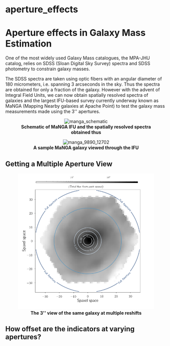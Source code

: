 # aperture_effects
<h1>Aperture effects in Galaxy Mass Estimation</h1>

One of the most widely used Galaxy Mass catalogues,
the MPA-JHU catalog, relies on SDSS (Sloan Digital Sky Survey)
spectra and SDSS photometry to constrain galaxy masses.

The SDSS spectra are taken using optic fibers with
an angular diameter of 180 micrometers, i.e. spanning 3 arcseconds
in the sky. Thus the spectra are obtained for only a fraction
of the galaxy. However with the advent of Integral Field Units,
we can now obtain spatially resolved spectra of galaxies and
the largest IFU-based survey currently underway known as
MaNGA (Mapping Nearby galaxies at Apache Point) to test the
galaxy mass measurements made using the 3'' apertures.

<figure>
    <center>
        <img src="images/manga_schematic.jpg"
			 alt="manga_schematic"
			 width = "500"/>
        <figcaption><b>Schematic of MaNGA IFU and the spatially
        resolved spectra obtained thus </b></figcaption>
    </center>
</figure>


<figure>
    <center>
        <img src="images/manga_9890_12702.png"
			 alt="manga_9890_12702"
			 style="width: 500px;"/>
        <figcaption> <b>A sample MaNGA galaxy viewed
         through the IFU </b></figcaption>
    </center>
</figure>

<h2> Getting a Multiple Aperture View </h2>

<figure>
    <center>
        <img src="images/gal_aperture_redshifts.png"
			 alt="gal_aperture_redshifts"
			 style="width: 500px;"/>
        <figcaption><b> The 3'' view of the same galaxy at
         multiple reshifts </b></figcaption>
    </center>
</figure>

<h2> How offset are the indicators at varying apertures? </h2>
